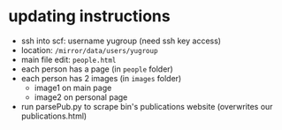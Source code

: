 # updating instructions

- ssh into scf: username yugroup (need ssh key access)
- location: `/mirror/data/users/yugroup`
- main file edit: `people.html`
- each person has a page (in `people` folder)
- each person has 2 images (in `images` folder)
  - image1 on main page
  - image2 on personal page
- run parsePub.py to scrape bin's publications website (overwrites our publications.html)
